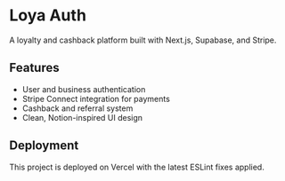 # Loya Auth

A loyalty and cashback platform built with Next.js, Supabase, and Stripe.

## Features

- User and business authentication
- Stripe Connect integration for payments
- Cashback and referral system
- Clean, Notion-inspired UI design

## Deployment

This project is deployed on Vercel with the latest ESLint fixes applied.

